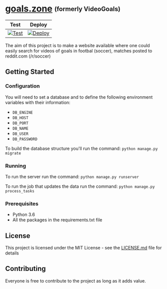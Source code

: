 # [goals.zone](https://goals.zone) <sub><sup>(formerly VideoGoals)</sup></sub>

|Test|Deploy|
|---|---|
|[![Test](https://travis-matrix-badges.herokuapp.com/repos/meneses-pt/videogoals/branches/master/1)](https://travis-ci.org/meneses-pt/videogoals)|[![Deploy](https://travis-matrix-badges.herokuapp.com/repos/meneses-pt/videogoals/branches/master/2)](https://travis-ci.org/meneses-pt/videogoals)|

The aim of this project is to make a website available where one could easily search for videos of goals in footbal (soccer), matches posted to reddit.com (/r/soccer)

## Getting Started

### Configuration

You will need to set a database and to define the following environment variables with their information:
 * `DB_ENGINE`
 * `DB_HOST`
 * `DB_PORT`
 * `DB_NAME`
 * `DB_USER`
 * `DB_PASSWORD`

To build the database structure you'll run the command:
```python manage.py migrate```

### Running

To run the server run the command:
```python manage.py runserver```

To run the job that updates the data run the command:
```python manage.py process_tasks```

### Prerequisites

 * Python 3.6
 * All the packages in the requirements.txt file

## License

This project is licensed under the MIT License - see the [LICENSE.md](LICENSE.md) file for details

## Contributing

Everyone is free to contribute to the project as long as it adds value.
